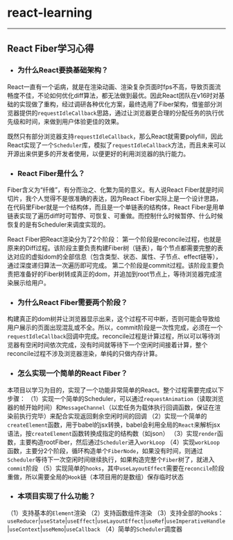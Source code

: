 # react-learning 

----------------------------------------

## React Fiber学习心得

- ### 为什么React要换基础架构？

React一直有一个诟病，就是在渲染动画、渲染复杂页面时fps不高，导致页面流畅度不佳，不论如何优化diff算法，都无法做到最优。因此React团队在v16时对基础的实现做了重构，经过调研各种优化方案，最终选用了Fiber架构，借鉴部分浏览器提供的`requestIdleCallback`思路，通过让浏览器更合理的分配任务的执行优先级和时间，来做到用户体验更佳的效果。

既然只有部分浏览器支持`requestIdleCallback`，那么React就需要polyfill，因此React实现了一个`Scheduler`库，模拟了`requestIdleCallback`方法，而且未来可以开源出来供更多的开发者使用，以便更好的利用浏览器的执行能力。

- ### React Fiber是什么？

Fiber含义为“纤维”，有分而治之、化繁为简的意义。有人说React Fiber就是时间切片，我个人觉得不是很准确的表达，因为React Fiber实际上是一个设计思路，在代码里Fiber就是一个结构体，而且是一个单链表的结构体，React Fiber是用单链表实现了遍历diff时可暂停、可恢复、可重做。而控制什么时候暂停、什么时候恢复的是有Scheduler来调度实现的。

React Fiber把React渲染分为了2个阶段：
第一个阶段是reconcile过程，也就是原来的Diff过程。该阶段主要负责构建Fiber树（链表），每个节点都需要完整的表达对应的虚拟dom的全部信息（包含类型、状态、属性、子节点、effect链等），通过深度递归算法一次遍历即可完成。
第二个阶段是commit过程。该阶段主要负责把准备好的Fiber树转成真正的dom，并追加到root节点上，等待浏览器完成渲染展示给用户。

- ### 为什么React Fiber需要两个阶段？

构建真正的dom树并让浏览器显示出来，这个过程不可中断，否则可能会导致给用户展示的页面出现混乱或不全。所以，commit阶段是一次性完成，必须在一个`requestIdleCallback`回调中完成。reconcile过程是计算过程，所以可以等待浏览器有空闲时间依次完成，没有时间就等待下一个空闲时间接着计算，整个reconcile过程不涉及浏览器渲染，单纯的只做内存计算。

- ### 怎么实现一个简单的React Fiber？

本项目以学习为目的，实现了一个功能非常简单的React。整个过程需要完成以下步骤：
（1）实现一个简单的Scheduler，可以通过`requestAnimation`（读取浏览器的帧开始时间）和`MessageChannel`（以宏任务为载体执行回调函数，保证在渲染前执行完毕）来配合实现返回剩余空闲时间的回调
（2）实现一个简单的`createElement`函数，用于babel的jsx转换，babel会利用全局的`React`来解析jsx语法，按`createElement`函数转换成指定的结构数（如json）
（3）实现`render`函数，主要构造rootFiber，然后通过`Scheduler`进入`workLoop`
（4）实现`workLoop`函数，主要分2个阶段，循环构造单个`FiberNode`，如果没有时间，则通过`Scheduler`等待下一次空闲时间继续执行，如果构造完整个`Fiber`树了，就进入`commit`阶段
（5）实现简单的`hooks`，其中`useLayoutEffect`需要在`reconcile`阶段重做，所以需要全局的`Hook`链（本项目用的是数组）保存临时状态


- ### 本项目实现了什么功能？
（1）支持基本的`Element`渲染
（2）支持函数组件渲染
（3）支持全部的hooks：`useReducer`|`useState`|`useEffect`|`useLayoutEffect`|`useRef`|`useImperativeHandle`|`useContext`|`useMemo`|`useCallback`
（4）简单的`Scheduler`调度器

